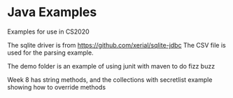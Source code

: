 # Java Examples
Examples for use in CS2020

The sqlite driver is from https://github.com/xerial/sqlite-jdbc
The CSV file is used for the parsing example.

The demo folder is an example of using junit with maven to do fizz buzz

Week 8 has string methods, and the collections with secretlist example showing how to override methods
